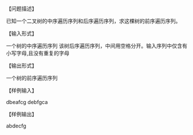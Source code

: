【问题描述】

 已知一个二叉树的中序遍历序列和后序遍历序列，求这棵树的前序遍历序列。



【输入形式】

 一个树的中序遍历序列 该树后序遍历序列，中间用空格分开。输入序列中仅含有小写字母,且没有重复的字母



【输出形式】

 一个树的前序遍历序列



【样例输入】

 dbeafcg debfgca



【样例输出】

 abdecfg

